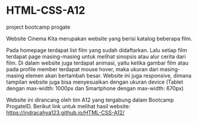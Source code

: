 # HTML-CSS-A12
project bootcamp progate

Website Cinema Kita merupakan website yang berisi katalog beberapa film.

Pada homepage terdapat list film yang sudah didaftarkan. Lalu setiap film terdapat page masing-masing untuk melihat sinopsis atau alur cerita dari film.
Di dalam website juga terdapat animasi, yaitu ketika gambar film atau pada profile member terdapat mouse hover, maka ukuran dari masing-masing elemen akan bertambah besar.
Website ini juga responsive, dimana tampilan website juga bisa menyesuaikan dengan ukuran device (Tablet dengan max-width: 1000px dan Smartphone dengan max-width: 670px)

Website ini dirancang oleh tim A12 yang tergabung dalam Bootcamp ProgateID.
Berikut link untuk melihat hasil website: https://indracahya123.github.io/HTML-CSS-A12/
